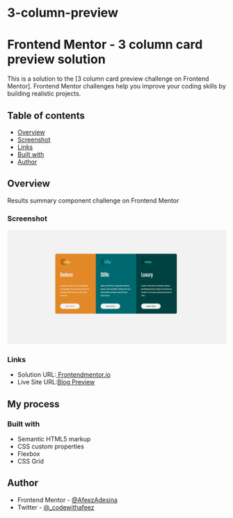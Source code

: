 # 3-column-preview
# Frontend Mentor - 3 column card preview solution

This is a solution to the [3 column card preview challenge on Frontend Mentor]. Frontend Mentor challenges help you improve your coding skills by building realistic projects. 

## Table of contents

- [Overview](#overview)
- [Screenshot](#screenshot)
- [Links](#links)
- [Built with](#built-with)
- [Author](#author)


## Overview
Results summary component challenge on Frontend Mentor

### Screenshot

![](/3-column-preview-card-component-main/design/3-column.png)



### Links

- Solution URL:[ Frontendmentor.io](https://www.frontendmentor.io/solutions/blog-preview-page-dCZFQD-jmM)
- Live Site URL:[Blog Preview](https://blog-preview-seven.vercel.app)

## My process

### Built with

- Semantic HTML5 markup
- CSS custom properties
- Flexbox
- CSS Grid


## Author

- Frontend Mentor - [@AfeezAdesina](https://www.frontendmentor.io/profile/AfeezAdesina)
- Twitter - [@_codewithafeez](https://www.twitter.com/_codewithafeez)


